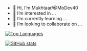 - 👋 Hi, I’m Mukhtaar/@MoDev40
- 👀 I’m interested in ...
- 🌱 I’m currently learning ...
- 💞️ I’m looking to collaborate on ...

<!---
MoDev40/MoDev40 is a ✨ special ✨ repository because its `README.md` (this file) appears on your GitHub profile.
You can click the Preview link to take a look at your changes.
--->

  [![Top Languages](https://github-readme-stats.vercel.app/api/top-langs/?username=MoDev40&layout=compact)](https://github.com/MoDev40/github-readme-stats)

  [![GitHub stats](https://github-readme-stats.vercel.app/api?username=MoDev40&show_icons=true&count_private=true)](https://github.com/MoDev40/github-readme-stats)

